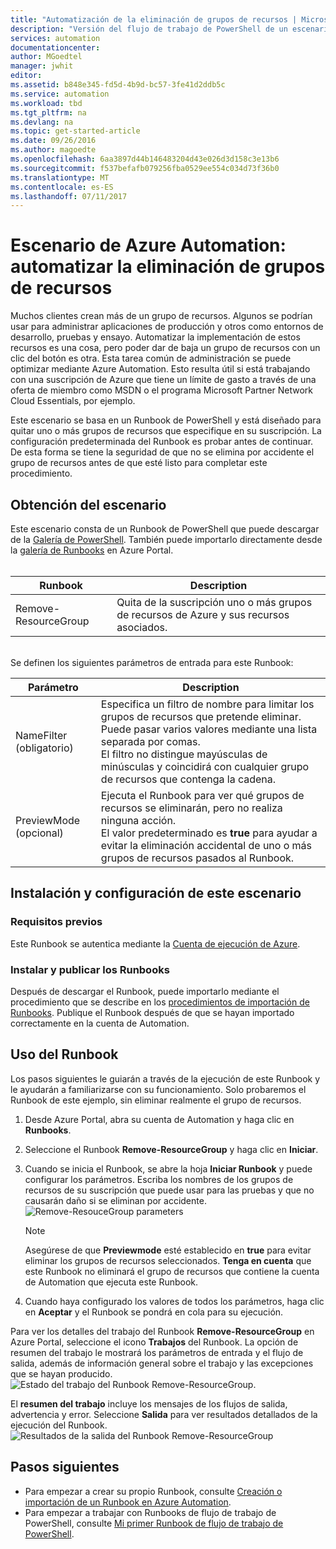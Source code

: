 ```yaml
---
title: "Automatización de la eliminación de grupos de recursos | Microsoft Docs"
description: "Versión del flujo de trabajo de PowerShell de un escenario de Azure Automation, que incluye Runbooks para quitar todos los grupos de recursos de su suscripción."
services: automation
documentationcenter: 
author: MGoedtel
manager: jwhit
editor: 
ms.assetid: b848e345-fd5d-4b9d-bc57-3fe41d2ddb5c
ms.service: automation
ms.workload: tbd
ms.tgt_pltfrm: na
ms.devlang: na
ms.topic: get-started-article
ms.date: 09/26/2016
ms.author: magoedte
ms.openlocfilehash: 6aa3897d44b146483204d43e026d3d158c3e13b6
ms.sourcegitcommit: f537befafb079256fba0529ee554c034d73f36b0
ms.translationtype: MT
ms.contentlocale: es-ES
ms.lasthandoff: 07/11/2017
---
```

# <a name="azure-automation-scenario---automate-removal-of-resource-groups"></a>Escenario de Azure Automation: automatizar la eliminación de grupos de recursos
Muchos clientes crean más de un grupo de recursos. Algunos se podrían usar para administrar aplicaciones de producción y otros como entornos de desarrollo, pruebas y ensayo. Automatizar la implementación de estos recursos es una cosa, pero poder dar de baja un grupo de recursos con un clic del botón es otra. Esta tarea común de administración se puede optimizar mediante Azure Automation. Esto resulta útil si está trabajando con una suscripción de Azure que tiene un límite de gasto a través de una oferta de miembro como MSDN o el programa Microsoft Partner Network Cloud Essentials, por ejemplo.

Este escenario se basa en un Runbook de PowerShell y está diseñado para quitar uno o más grupos de recursos que especifique en su suscripción. La configuración predeterminada del Runbook es probar antes de continuar. De esta forma se tiene la seguridad de que no se elimina por accidente el grupo de recursos antes de que esté listo para completar este procedimiento.   

## <a name="getting-the-scenario"></a>Obtención del escenario
Este escenario consta de un Runbook de PowerShell que puede descargar de la [Galería de PowerShell](https://www.powershellgallery.com/packages/Remove-ResourceGroup/1.0/DisplayScript). También puede importarlo directamente desde la [galería de Runbooks](automation-runbook-gallery.md) en Azure Portal.<br><br>

| Runbook | Description |
| --- | --- |
| Remove-ResourceGroup |Quita de la suscripción uno o más grupos de recursos de Azure y sus recursos asociados. |

<br>
Se definen los siguientes parámetros de entrada para este Runbook:

| Parámetro | Description |
| --- | --- |
| NameFilter (obligatorio) |Especifica un filtro de nombre para limitar los grupos de recursos que pretende eliminar. Puede pasar varios valores mediante una lista separada por comas.<br>El filtro no distingue mayúsculas de minúsculas y coincidirá con cualquier grupo de recursos que contenga la cadena. |
| PreviewMode (opcional) |Ejecuta el Runbook para ver qué grupos de recursos se eliminarán, pero no realiza ninguna acción.<br>El valor predeterminado es **true** para ayudar a evitar la eliminación accidental de uno o más grupos de recursos pasados al Runbook. |

## <a name="install-and-configure-this-scenario"></a>Instalación y configuración de este escenario
### <a name="prerequisites"></a>Requisitos previos
Este Runbook se autentica mediante la [Cuenta de ejecución de Azure](automation-sec-configure-azure-runas-account.md).    

### <a name="install-and-publish-the-runbooks"></a>Instalar y publicar los Runbooks
Después de descargar el Runbook, puede importarlo mediante el procedimiento que se describe en los [procedimientos de importación de Runbooks](automation-creating-importing-runbook.md#importing-a-runbook-from-a-file-into-azure-automation). Publique el Runbook después de que se hayan importado correctamente en la cuenta de Automation.

## <a name="using-the-runbook"></a>Uso del Runbook
Los pasos siguientes le guiarán a través de la ejecución de este Runbook y le ayudarán a familiarizarse con su funcionamiento. Solo probaremos el Runbook de este ejemplo, sin eliminar realmente el grupo de recursos.  

1. Desde Azure Portal, abra su cuenta de Automation y haga clic en **Runbooks**.
2. Seleccione el Runbook **Remove-ResourceGroup** y haga clic en **Iniciar**.
3. Cuando se inicia el Runbook, se abre la hoja **Iniciar Runbook** y puede configurar los parámetros. Escriba los nombres de los grupos de recursos de su suscripción que puede usar para las pruebas y que no causarán daño si se eliminan por accidente.<br> ![Remove-ResouceGroup parameters](media/automation-scenario-remove-resourcegroup/remove-resourcegroup-input-parameters.png)

   > [!NOTE]
   > Asegúrese de que **Previewmode** esté establecido en **true** para evitar eliminar los grupos de recursos seleccionados.  **Tenga en cuenta** que este Runbook no eliminará el grupo de recursos que contiene la cuenta de Automation que ejecuta este Runbook.  
   >
   >
4. Cuando haya configurado los valores de todos los parámetros, haga clic en **Aceptar** y el Runbook se pondrá en cola para su ejecución.  

Para ver los detalles del trabajo del Runbook **Remove-ResourceGroup** en Azure Portal, seleccione el icono **Trabajos** del Runbook. La opción de resumen del trabajo le mostrará los parámetros de entrada y el flujo de salida, además de información general sobre el trabajo y las excepciones que se hayan producido.<br> ![Estado del trabajo del Runbook Remove-ResourceGroup](media/automation-scenario-remove-resourcegroup/remove-resourcegroup-runbook-job-status.png).

El **resumen del trabajo** incluye los mensajes de los flujos de salida, advertencia y error. Seleccione **Salida** para ver resultados detallados de la ejecución del Runbook.<br> ![Resultados de la salida del Runbook Remove-ResourceGroup](media/automation-scenario-remove-resourcegroup/remove-resourcegroup-runbook-job-output.png)

## <a name="next-steps"></a>Pasos siguientes
* Para empezar a crear su propio Runbook, consulte [Creación o importación de un Runbook en Azure Automation](automation-creating-importing-runbook.md).
* Para empezar a trabajar con Runbooks de flujo de trabajo de PowerShell, consulte [Mi primer Runbook de flujo de trabajo de PowerShell](automation-first-runbook-textual.md).
